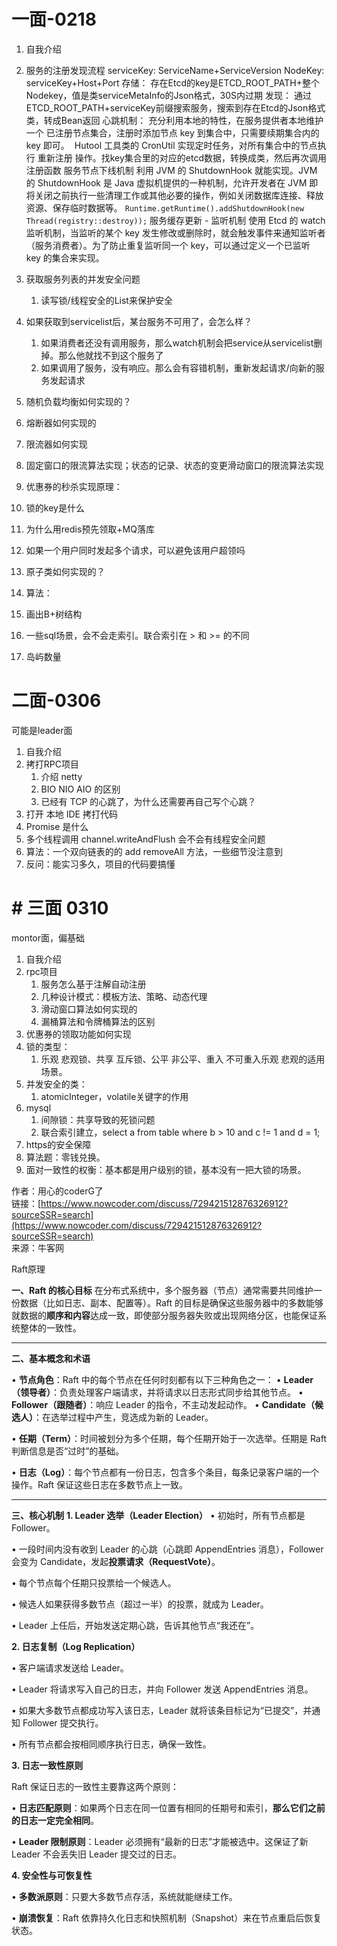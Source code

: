 
# 一面-0218

1. 自我介绍
2. 服务的注册发现流程
	serviceKey: ServiceName+ServiceVersion
	NodeKey: serviceKey+Host+Port
	存储：
		存在Etcd的key是ETCD_ROOT_PATH+整个Nodekey，值是类serviceMetaInfo的Json格式，30S内过期
	发现：
		通过ETCD_ROOT_PATH+serviceKey前缀搜索服务，搜索到存在Etcd的Json格式类，转成Bean返回
	心跳机制：
		充分利用本地的特性，在服务提供者本地维护一个 已注册节点集合，注册时添加节点 key 到集合中，只需要续期集合内的 key 即可。
		 Hutool 工具类的 CronUtil 实现定时任务，对所有集合中的节点执行 重新注册 操作。找key集合里的对应的etcd数据，转换成类，然后再次调用注册函数
	服务节点下线机制
		利用 JVM 的 ShutdownHook 就能实现。JVM 的 ShutdownHook 是 Java 虚拟机提供的一种机制，允许开发者在 JVM 即将关闭之前执行一些清理工作或其他必要的操作，例如关闭数据库连接、释放资源、保存临时数据等。
		`Runtime.getRuntime().addShutdownHook(new Thread(registry::destroy));`
	服务缓存更新 - 监听机制
		使用 Etcd 的 watch 监听机制，当监听的某个 key 发生修改或删除时，就会触发事件来通知监听者（服务消费者）。为了防止重复监听同一个 key，可以通过定义一个已监听 key 的集合来实现。
		

3. 获取服务列表的并发安全问题
	1. 读写锁/线程安全的List来保护安全
4. 如果获取到servicelist后，某台服务不可用了，会怎么样？
	1. 如果消费者还没有调用服务，那么watch机制会把service从servicelist删掉。那么他就找不到这个服务了
	2. 如果调用了服务，没有响应。那么会有容错机制，重新发起请求/向新的服务发起请求
5. 随机负载均衡如何实现的？
6. 熔断器如何实现的
7. 限流器如何实现
8. 固定窗口的限流算法实现；状态的记录、状态的变更滑动窗口的限流算法实现
9. 优惠券的秒杀实现原理：
10. 锁的key是什么
11. 为什么用redis预先领取+MQ落库
12. 如果一个用户同时发起多个请求，可以避免该用户超领吗
13. 原子类如何实现的？
14. 算法：
15. 画出B+树结构
16. 一些sql场景，会不会走索引。联合索引在 > 和 >= 的不同
17. 岛屿数量

# 二面-0306

可能是leader面

1. 自我介绍
2. 拷打RPC项目
	1. 介绍 netty
	2. BIO NIO AIO 的区别
	3. 已经有 TCP 的心跳了，为什么还需要再自己写个心跳？
3. 打开 本地 IDE 拷打代码
4. Promise 是什么
5. 多个线程调用 channel.writeAndFlush 会不会有线程安全问题
6. 算法：一个双向链表的的 add removeAll 方法，一些细节没注意到
7. 反问：能实习多久，项目的代码要搞懂



# # 三面 0310

montor面，偏基础

1. 自我介绍
2. rpc项目
	1. 服务怎么基于注解自动注册
	2. 几种设计模式：模板方法、策略、动态代理
	3. 滑动窗口算法如何实现的
	4. 漏桶算法和令牌桶算法的区别
3. 优惠券的领取功能如何实现
4. 锁的类型：
	1. 乐观 悲观锁、共享 互斥锁、公平 非公平、重入 不可重入乐观 悲观的适用场景。
5. 并发安全的类：
	1. atomicInteger，volatile关键字的作用
6. mysql
	1. 间隙锁：共享导致的死锁问题
	2. 联合索引建立，select a from table where b > 10 and c != 1 and d = 1;
7. https的安全保障
8. 算法题：零钱兑换。
9. 面对一致性的权衡：基本都是用户级别的锁，基本没有一把大锁的场景。

  
  
作者：用心的coderG了  
链接：[https://www.nowcoder.com/discuss/729421512876326912?sourceSSR=search](https://www.nowcoder.com/discuss/729421512876326912?sourceSSR=search)  
来源：牛客网
  

Raft原理

**一、Raft 的核心目标**
在分布式系统中，多个服务器（节点）通常需要共同维护一份数据（比如日志、副本、配置等）。Raft 的目标是确保这些服务器中的多数能够就数据的**顺序和内容**达成一致，即使部分服务器失败或出现网络分区，也能保证系统整体的一致性。

---
**二、基本概念和术语**

• **节点角色**：Raft 中的每个节点在任何时刻都有以下三种角色之一：
	• **Leader（领导者）**：负责处理客户端请求，并将请求以日志形式同步给其他节点。
	• **Follower（跟随者）**：响应 Leader 的指令，不主动发起动作。
	• **Candidate（候选人）**：在选举过程中产生，竞选成为新的 Leader。

• **任期（Term）**：时间被划分为多个任期，每个任期开始于一次选举。任期是 Raft 判断信息是否“过时”的基础。

• **日志（Log）**：每个节点都有一份日志，包含多个条目，每条记录客户端的一个操作。Raft 保证这些日志在多数节点上一致。

---

**三、核心机制**
**1. Leader 选举（Leader Election）**
• 初始时，所有节点都是 Follower。

• 一段时间内没有收到 Leader 的心跳（心跳即 AppendEntries 消息），Follower 会变为 Candidate，发起**投票请求（RequestVote）**。

• 每个节点每个任期只投票给一个候选人。

• 候选人如果获得多数节点（超过一半）的投票，就成为 Leader。

• Leader 上任后，开始发送定期心跳，告诉其他节点“我还在”。

  

**2. 日志复制（Log Replication）**

• 客户端请求发送给 Leader。

• Leader 将请求写入自己的日志，并向 Follower 发送 AppendEntries 消息。

• 如果大多数节点都成功写入该日志，Leader 就将该条目标记为“已提交”，并通知 Follower 提交执行。

• 所有节点都会按相同顺序执行日志，确保一致性。

  
**3. 日志一致性原则**

Raft 保证日志的一致性主要靠这两个原则：

• **日志匹配原则**：如果两个日志在同一位置有相同的任期号和索引，**那么它们之前的日志一定完全相同**。

• **Leader 限制原则**：Leader 必须拥有“最新的日志”才能被选中。这保证了新 Leader 不会丢失旧 Leader 提交过的日志。

  

**4. 安全性与可恢复性**

• **多数派原则**：只要大多数节点存活，系统就能继续工作。

• **崩溃恢复**：Raft 依靠持久化日志和快照机制（Snapshot）来在节点重启后恢复状态。